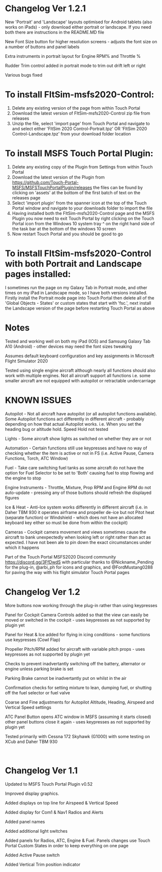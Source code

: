 # Changelog Ver 1.2.1

New 'Portrait' and 'Landscape' layouts optimised for Android tablets (also works on iPads) - only download either portrait or landscape.   If you need both there are instructions in the README.MD file

New Font Size button for higher resolution screens - adjusts the font size on a number of buttons and panel labels

Extra instruments in portrait layout for Engine RPM% and Throttle %

Rudder Trim control added in portrait mode to trim out drift left or right

Various bugs fixed

# To install FltSim-msfs2020-Control:
1. Delete any existing version of the page from within Touch Portal
2. Download the latest version of FltSim-msfs2020-Control zip file from releases
3. Unzip the file, select 'import page' from Touch Portal and navigate to and select either 'FltSim 2020 Control-Portrait.tpz' OR 'FltSim 2020 Control-Landscape.tpz' from your download folder location

# To install MSFS Touch Portal Plugin:
1. Delete any existing copy of the Plugin from Settings from within Touch Portal
2. Download the latest version of the Plugin from https://github.com/Touch-Portal-MSFS/MSFSTouchPortalPlugin/releases the files can be found by clicking on 'assets' at the bottom of the first batch of text on the releases page
3. Select 'import plugin' from the spanner icon at the top of the Touch Portal window and navigate to your downloads folder to import the file
4. Having installed both the FltSim-msfs2020-Control page and the MSFS Plugin you now need to exit Touch Portal by right clicking on the Touch Portal icon from the Windows 10 system tray ^ on the right hand side of the task bar at the bottom of the windows 10 screen
5. Now restart Touch Portal and you should be good to go

# To install FltSim-msfs2020-Control with both Portrait and Landscape pages installed:
I sometimes run the page on my Galaxy Tab in Portrait mode, and other times on my iPad in Landscape mode, so I have both versions installed.
Firstly install the Portrait mode page into Touch Portal then delete all of the 'Global Objects - States' or custom states that start with 'fsc.', next install the Landscape version of the page before restarting Touch Portal as above

# Notes
Tested and working well on both my iPad (IOS) and Samsung Galaxy Tab A10 (Android) - other devices may need the font sizes tweaking

Assumes default keyboard configuration and key assignments in Microsoft Flight Simulator 2020

Tested using single engine aircraft although nearly all functions should also work with multiple engines. Not all aircraft support all functions i.e. some smaller aircraft are not equipped with autopilot or retractable undercarriage

# KNOWN ISSUES

Autopilot - Not all aircraft have autopilot (or all autopilot functions available).  Some Autopilot functions act differently in different aircraft - probably depending on how that actual Autopilot works. i.e. When you set the heading bug or altitude hold.  Speed Hold not tested

Lights - Some aircraft show lights as switched on whether they are or not

Automation - Certain functions still use keypresses and have no way of checking whether the item is active or not in FS (i.e. Active Pause, Camera Functions, Torch, ATC Window)

Fuel - Take care switching fuel tanks as some aircraft do not have the option for Fuel Selector to be set to 'Both' causing fuel to stop flowing and the engine to stop

Engine Instruments - Throttle, Mixture, Prop RPM and Engine RPM do not auto-update - pressing any of those buttons should refresh the displayed figures

Ice & Heat - Anti-Ice system works differently in different aircraft (i.e. in Daher TBM 930 it operates airframe and propeller de-ice but not Pitot heat (separate function) or Windshield - which does not have an allocated keyboard key either so must be done from within the cockpit)
 
Cameras - Cockpit camera movement and views sometimes cause the aircraft to bank unexpectedly when looking left or right rather than act as expected.  I have not been ale to pin down the exact circumstances under which it happens


Part of the Touch Portal MSFS2020 Discord community https://discord.gg/3FfDwdS with particular thanks to @Nickname_Pending for the plug-in, @arbi_ph for icons and graphics, and @FordMustang0288 for paving the way with his flight simulator Touch Portal pages
 
 
 
# Changelog Ver 1.2

More buttons now working through the plug-in rather than using keypresses

Panel for Cockpit Camera Controls added so that the view can easily be moved or switched in the cockpit - uses keypresses as not supported by plugin yet

Panel for Heat & Ice added for flying in icing conditions - some functions use keypresses (Cowl Flap)

Propeller Pitch/RPM added for aircraft with variable pitch props - uses keypresses as not supported by plugin yet

Checks to prevent inadvertantly switching off the battery, alternator or engine unless parking brake is set

Parking Brake cannot be inadvertantly put on whilst in the air

Confirmation checks for setting mixture to lean, dumping fuel, or shutting off the fuel selector or fuel valve

Coarse and Fine adjustments for Autopilot Altitude, Heading, Airspeed and Vertical Speed settings

ATC Panel Button opens ATC window in MSFS (assuming it starts closed) other panel buttons close it again  - uses keypresses as not supported by plugin yet

Tested primarily with Cessna 172 Skyhawk (G1000) with some testing on XCub and Daher TBM 930

 

# Changelog Ver 1.1

Updated to MSFS Touch Portal Plugin v0.52

Improved display graphics.

Added displays on top line for Airspeed & Vertical Speed

Added display for Com1 & Nav1 Radios and Alerts

Added panel names

Added additional light switches

Added panels for Radios, ATC, Engine & Fuel. Panels changes use Touch Portal Custom States in order to keep everything on one page

Added Active Pause switch

Added Vertical Trim position indicator
